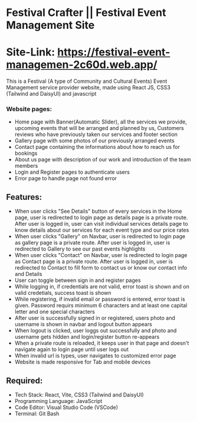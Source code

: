 # Festival Crafter || Festival Event Management Site

# Site-Link: https://festival-event-managemen-2c60d.web.app/

This is a Festival (A type of Community and Cultural Events) Event Management service provider website, made using React JS, CSS3 (Tailwind and DaisyUI) and javascript

### Website pages:

- Home page with Banner(Automatic Slider), all the services we provide, upcoming events that will be arranged and planned by us, Customers reviews who have previously taken our services and footer section
- Gallery page with some photos of our previously arranged events
- Contact page containing the informations about how to reach us for bookings
- About us page with description of our work and introduction of the team members
- Login and Register pages to authenticate users
- Error page to handle page not found error

## Features:

- When user clicks "See Details" button of every services in the Home page, user is redirected to login page as details page is a private route. After user is logged in, user can visit individual services details page to know details about our services for each event type and our price rates
- When user clicks "Gallery" on Navbar, user is redirected to login page as gallery page is a private route. After user is logged in, user is redirected to Gallery to see our past events highlights
- When user clicks "Contact" on Navbar, user is redirected to login page as Contact page is a private route. After user is logged in, user is redirected to Contact to fill form to contact us or know our contact info and Details
- User can toggle between sign in and register pages
- While logging in, if credentials are not valid, error toast is shown and on valid credetials, success toast is shown
- While registering, if invalid email or password is entered, error toast is given. Password requirs minimum 6 characters and at least one capital letter and one special characters
- After user is successfully signed in or registered, users photo and username is shown in navbar and logout button appears
- When logout is clicked, user loggs out successfully and photo and username gets hidden and login/register button re-appears
- When a private route is reloaded, it keeps user in that page and doesn't navigate again to login page until user logs out
- When invalid url is types, user navigates to customized error page
- Website is made responsive for Tab and mobile devices

## Required:
- Tech Stack: React, Vite, CSS3 (Tailwind and DaisyUI)
- Programming Language: JavaScript
- Code Editor: Visual Studio Code (VSCode)
- Terminal: Git Bash
